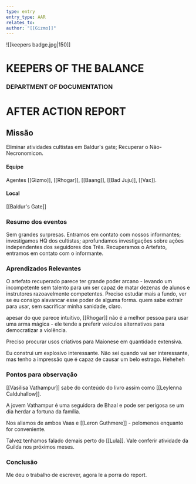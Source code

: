 ```yaml
---
type: entry
entry_type: AAR
relates_to: 
author: "[[Gizmo]]"
---
```

![[keepers badge.jpg|150]]
# KEEPERS OF THE BALANCE 
### DEPARTMENT OF DOCUMENTATION
# AFTER ACTION REPORT

## Missão
Eliminar atividades cultistas em Baldur's gate; Recuperar o Não-Necronomicon. 

#### Equipe
Agentes [[Gizmo]], [[Rhogar]], [[Baang]], [[Bad Juju]], [[Vax]].
#### Local
[[Baldur's Gate]]

### Resumo dos eventos
Sem grandes surpresas. Entramos em contato com nossos informantes; investigamos HQ dos cultistas; aprofundamos investigações sobre ações independentes dos seguidores dos Três. Recuperamos o Artefato, entramos em contato com o informante.

### Aprendizados Relevantes

O artefato recuperado parece ter grande poder arcano - levando um incompetente sem talento para um ser capaz de matar dezenas de alunos e instrutores razoavelmente competentes. Preciso estudar mais a fundo, ver se eu consigo alavancar esse poder de alguma forma. quem sabe extrair para usar, sem sacrificar minha sanidade, claro.

apesar do que parece intuitivo, [[Rhogar]] não é a melhor pessoa para usar uma arma mágica - ele tende a preferir veículos alternativos para democratizar a violência.

Preciso procurar usos criativos para Maionese em quantidade extensiva.

Eu construi um explosivo interessante. Não sei quando vai ser interessante, mas tenho a impressão que é capaz de causar um belo estrago. Heheheh

### Pontos para observação

[[Vasilisa Vathampur]] sabe do conteúdo do livro assim como [[Leylenna Calduhallow]]. 

A jovem Vathampur é uma seguidora de Bhaal e pode ser perigosa se um dia herdar a fortuna da família. 

Nos aliamos de ambos Vaas e [[Leron Guthmere]] - pelomenos enquanto for conveniente.

Talvez tenhamos falado demais perto do [[Lula]]. Vale conferir atividade da Guilda nos próximos meses.

### Conclusão

Me deu o trabalho de escrever, agora le a porra do report.